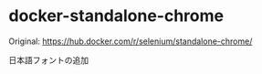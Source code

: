 # docker-standalone-chrome

Original:
https://hub.docker.com/r/selenium/standalone-chrome/

日本語フォントの追加

